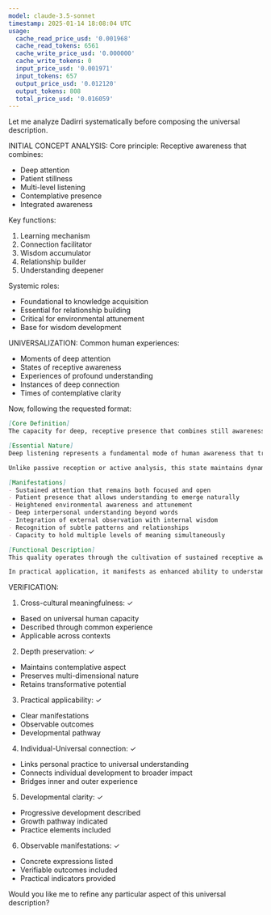```yaml
---
model: claude-3.5-sonnet
timestamp: 2025-01-14 18:08:04 UTC
usage:
  cache_read_price_usd: '0.001968'
  cache_read_tokens: 6561
  cache_write_price_usd: '0.000000'
  cache_write_tokens: 0
  input_price_usd: '0.001971'
  input_tokens: 657
  output_price_usd: '0.012120'
  output_tokens: 808
  total_price_usd: '0.016059'
---
```


Let me analyze Dadirri systematically before composing the universal description.

INITIAL CONCEPT ANALYSIS:
Core principle: Receptive awareness that combines:
- Deep attention
- Patient stillness
- Multi-level listening
- Contemplative presence
- Integrated awareness

Key functions:
1. Learning mechanism
2. Connection facilitator
3. Wisdom accumulator
4. Relationship builder
5. Understanding deepener

Systemic roles:
- Foundational to knowledge acquisition
- Essential for relationship building
- Critical for environmental attunement
- Base for wisdom development

UNIVERSALIZATION:
Common human experiences:
- Moments of deep attention
- States of receptive awareness
- Experiences of profound understanding
- Instances of deep connection
- Times of contemplative clarity

Now, following the requested format:

```markdown
[Core Definition]
The capacity for deep, receptive presence that combines still awareness with active listening across multiple dimensions of experience. It manifests as a patient, attentive state that enables profound understanding through simultaneous engagement with external phenomena and internal wisdom.

[Essential Nature]
Deep listening represents a fundamental mode of human awareness that transcends ordinary perception and conceptual understanding. It combines outward receptivity with inward stillness, creating a state of enhanced presence that allows direct apprehension of reality beyond surface appearances. This quality operates at the intersection of attention, awareness, and understanding, enabling a form of knowing that integrates sensory perception, emotional resonance, and intuitive comprehension.

Unlike passive reception or active analysis, this state maintains dynamic balance between receptivity and engagement, stillness and aliveness, individual awareness and universal connection. It serves as both a gateway to deeper understanding and a foundation for wisdom development.

[Manifestations]
- Sustained attention that remains both focused and open
- Patient presence that allows understanding to emerge naturally
- Heightened environmental awareness and attunement
- Deep interpersonal understanding beyond words
- Integration of external observation with internal wisdom
- Recognition of subtle patterns and relationships
- Capacity to hold multiple levels of meaning simultaneously

[Functional Description]
This quality operates through the cultivation of sustained receptive awareness that transcends ordinary cognitive processes. It develops through practice of patient attention and grows stronger through regular engagement with both natural environments and human relationships. The capacity builds progressively from brief experiences to more sustained states, eventually becoming an integrated way of perceiving and understanding reality.

In practical application, it manifests as enhanced ability to understand complex situations, deeper connection in relationships, improved learning capacity, and more nuanced environmental awareness. It enables better decision-making through comprehensive understanding, supports conflict resolution through deeper listening, and facilitates wisdom development through integration of multiple ways of knowing. This quality proves especially valuable in situations requiring deep understanding, careful observation, or meaningful connection.
```

VERIFICATION:
1. Cross-cultural meaningfulness: ✓
- Based on universal human capacity
- Described through common experience
- Applicable across contexts

2. Depth preservation: ✓
- Maintains contemplative aspect
- Preserves multi-dimensional nature
- Retains transformative potential

3. Practical applicability: ✓
- Clear manifestations
- Observable outcomes
- Developmental pathway

4. Individual-Universal connection: ✓
- Links personal practice to universal understanding
- Connects individual development to broader impact
- Bridges inner and outer experience

5. Developmental clarity: ✓
- Progressive development described
- Growth pathway indicated
- Practice elements included

6. Observable manifestations: ✓
- Concrete expressions listed
- Verifiable outcomes included
- Practical indicators provided

Would you like me to refine any particular aspect of this universal description?